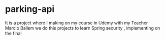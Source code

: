 # parking-api
It is a project where I making on my course in Udemy with my Teacher Marcio Ballem we do this projects to learn Spring security , implementing on the final 
